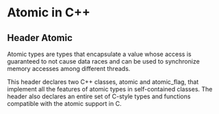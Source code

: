 # Atomic in C++

## Header Atomic

Atomic types are types that encapsulate a value whose access is guaranteed to not cause data races and can be used to synchronize memory accesses among different threads.

This header declares two C++ classes, atomic and atomic_flag, that implement all the features of atomic types in self-contained classes. The header also declares an entire set of C-style types and functions compatible with the atomic support in C.

